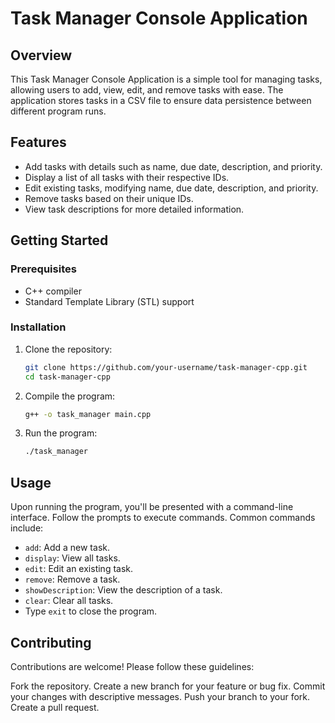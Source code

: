 # Task Manager Console Application

## Overview

This Task Manager Console Application is a simple tool for managing tasks, allowing users to add, view, edit, and remove tasks with ease. The application stores tasks in a CSV file to ensure data persistence between different program runs.

## Features

- Add tasks with details such as name, due date, description, and priority.
- Display a list of all tasks with their respective IDs.
- Edit existing tasks, modifying name, due date, description, and priority.
- Remove tasks based on their unique IDs.
- View task descriptions for more detailed information.

## Getting Started

### Prerequisites

- C++ compiler
- Standard Template Library (STL) support

### Installation

1. Clone the repository:

   ```bash
   git clone https://github.com/your-username/task-manager-cpp.git
   cd task-manager-cpp
   
2. Compile the program:

    ```bash
    g++ -o task_manager main.cpp
   
3. Run the program:
    ```bash
    ./task_manager

## Usage
Upon running the program, you'll be presented with a command-line interface. Follow the prompts to execute commands. Common commands include:

- `add`: Add a new task.
- `display`: View all tasks.
- `edit`: Edit an existing task.
- `remove`: Remove a task.
- `showDescription`: View the description of a task.
- `clear`: Clear all tasks.
- Type `exit` to close the program.

## Contributing
Contributions are welcome! Please follow these guidelines:

Fork the repository.
Create a new branch for your feature or bug fix.
Commit your changes with descriptive messages.
Push your branch to your fork.
Create a pull request.